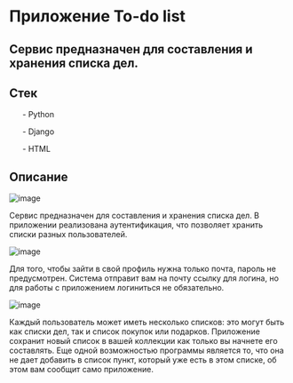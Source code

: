 # Приложение To-do list

## Сервис предназначен для составления и хранения списка дел.
## Стек
<ul>- Python</ul>
<ul>- Django</ul>
<ul>- HTML</ul>

## Описание

![image](https://user-images.githubusercontent.com/86165052/183287596-1327cdc9-65cc-46d9-96e3-e802c3ed3df3.png)

Сервис предназначен для составления и хранения списка дел. В приложении реализована аутентификация, что позволяет хранить списки разных пользователей.

![image](https://user-images.githubusercontent.com/86165052/183287612-c1bff677-0920-4064-9e85-eb1bce25ba16.png)

Для того, чтобы зайти в свой профиль нужна только почта, пароль не предусмотрен. Система отправит вам на почту ссылку для логина, но для работы с приложением логиниться не обязательно.

![image](https://user-images.githubusercontent.com/86165052/183287644-9eae9227-4368-45ff-9d79-fafc524a6d29.png)

Каждый пользователь может иметь несколько списков: это могут быть как списки дел, так и список покупок или подарков. Приложение сохранит новый список в вашей коллекции как только вы начнете его составлять. Еще одной возможностью программы является то, что она не дает добавить в список пункт, который уже есть в этом списке, об этом вам сообщит само приложение.

